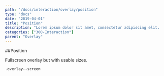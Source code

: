 ```yaml
---
path: "/docs/interaction/overlay/position"
type: "docs"
date: "2019-04-01"
title: "Position"
description: "Lorem ipsum dolor sit amet, consectetur adipiscing elit. Nunc tempus laoreet leo sit amet iaculis."
categories: ["300-Interaction"]
parent: "Overlay"
---
```


##Position

Fullscreen overlay but with usable sizes.

`.overlay--screen`

<demo>
  <demovanilla src="demos/inline/demos/overlay/position">
  </demovanilla>
</demo>

